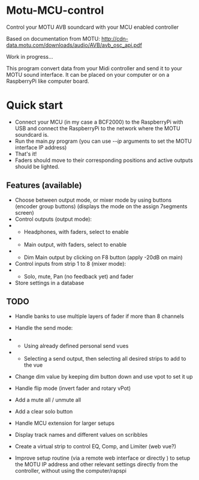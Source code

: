 # Motu-MCU-control
Control your MOTU AVB soundcard with your MCU enabled controller

Based on documentation from MOTU:  http://cdn-data.motu.com/downloads/audio/AVB/avb_osc_api.pdf

Work in progress...

This program convert data from your Midi controller and send it to your MOTU sound interface.
It can be placed on your computer or on a RaspberryPi like computer board.


# Quick start 
- Connect your MCU (in my case a BCF2000) to the RaspberryPi with USB and connect the RaspberryPi to the network where the MOTU soundcard is.
- Run the main.py program (you can use *--ip* arguments to set the MOTU interface IP address)
- That's it!
- Faders should move to their corresponding positions and active outputs should be lighted.

## Features (available)
* Choose between output mode, or mixer mode by using buttons (encoder group buttons) (displays the mode on the assign 7segments screen)
* Control outputs (output mode): 
* * Headphones, with faders, select to enable
* * Main output, with faders, select to enable
* * Dim Main output by clicking on F8 button (apply -20dB on main)
* Control inputs from strip 1 to 8 (mixer mode):
* * Solo, mute, Pan (no feedback yet) and fader
* Store settings in a database

## TODO
* Handle banks to use multiple layers of fader if more than 8 channels
* Handle the send mode:
* * Using already defined personal send vues
* * Selecting a send output, then selecting all desired strips to add to the vue
* Change dim value by keeping dim button down and use vpot to set it up
* Handle flip mode (invert fader and rotary vPot)
* Add a mute all / unmute all
* Add a clear solo button
* Handle MCU extension for larger setups

* Display track names and different values on scribbles 
* Create a virtual strip to control EQ, Comp, and Limiter (web vue?)

* Improve setup routine (via a remote web interface or directly ) to setup the MOTU IP address and other relevant settings directly from the controller, without using the computer/rapspi

